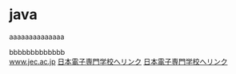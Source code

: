 # java
aaaaaaaaaaaaaa  

bbbbbbbbbbbbb<br>
www.jec.ac.jp 
[日本電子専門学校へリンク](https://www.jec.ac.jp)
[日本電子専門学校へリンク](https://www.jec.ac.jp "https://www.jec.ac.jp")
